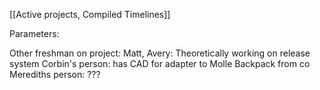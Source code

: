 [[Active projects, Compiled Timelines]]

Parameters: 


Other freshman on project: 
Matt, Avery: Theoretically working on release system
Corbin's person: has CAD for adapter to Molle Backpack from co
Merediths person: ???